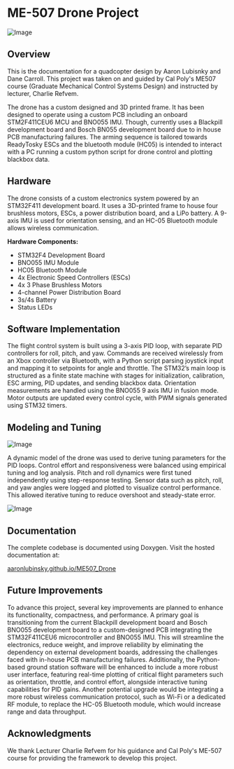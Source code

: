 # ME-507 Drone Project

![Image](https://github.com/user-attachments/assets/0bce00c2-0306-40a0-9c8e-9f046839d04f)

## Overview
This is the documentation for a quadcopter design by Aaron Lubisnky and Dane Carroll. This project was taken on and guided by Cal Poly's ME507 course (Graduate Mechanical Control Systems Design) and instructed by lecturer, Charlie Refvem.

The drone has a custom designed and 3D printed frame. It has been designed to operate using a custom PCB including an onboard STM2F411CEU6 MCU and BNO055 IMU. Though, currently uses a Blackpill development board and Bosch BN055 development board due to in house PCB manufacturing failures. The arming sequence is tailored towards ReadyTosky ESCs and the bluetooth module (HC05) is intended to interact with a PC running a custom python script for drone control and plotting blackbox data.

## Hardware
The drone consists of a custom electronics system powered by an STM32F411 development board. It uses a 3D-printed frame to house four brushless motors, ESCs, a power distribution board, and a LiPo battery. A 9-axis IMU is used for orientation sensing, and an HC-05 Bluetooth module allows wireless communication. 

**Hardware Components:**
- STM32F4 Development Board
- BNO055 IMU Module
- HC05 Bluetooth Module
- 4x Electronic Speed Controllers (ESCs)
- 4x 3 Phase Brushless Motors
- 4-channel Power Distribution Board
- 3s/4s Battery
- Status LEDs

## Software Implementation
The flight control system is built using a 3-axis PID loop, with separate PID controllers for roll, pitch, and yaw. Commands are received wirelessly from an Xbox controller via Bluetooth, with a Python script parsing joystick input and mapping it to setpoints for angle and throttle. The STM32’s main loop is structured as a finite state machine with stages for initialization, calibration, ESC arming, PID updates, and sending blackbox data. Orientation measurements are handled using the BNO055 9 axis IMU in fusion mode. Motor outputs are updated every control cycle, with PWM signals generated using STM32 timers. 

## Modeling and Tuning
![Image](https://github.com/user-attachments/assets/658c8ed7-c9fe-4352-9392-acb05f88b5b2)

A dynamic model of the drone was used to derive tuning parameters for the PID loops. Control effort and responsiveness were balanced using empirical tuning and log analysis. Pitch and roll dynamics were first tuned independently using step-response testing. Sensor data such as pitch, roll, and yaw angles were logged and plotted to visualize control performance. This allowed iterative tuning to reduce overshoot and steady-state error.

![Image](https://github.com/user-attachments/assets/787cf0c6-adaf-4d6b-9fd1-31b2936815f2)

## Documentation
The complete codebase is documented using Doxygen. Visit the hosted documentation at:

[aaronlubinsky.github.io/ME507_Drone](https://aaronlubinsky.github.io/ME507_Drone/html/index.html)

## Future Improvements
To advance this project, several key improvements are planned to enhance its functionality, compactness, and performance. A primary goal is transitioning from the current Blackpill development board and Bosch BNO055 development board to a custom-designed PCB integrating the STM32F411CEU6 microcontroller and BNO055 IMU. This will streamline the electronics, reduce weight, and improve reliability by eliminating the dependency on external development boards, addressing the challenges faced with in-house PCB manufacturing failures. Additionally, the Python-based ground station software will be enhanced to include a more robust user interface, featuring real-time plotting of critical flight parameters such as orientation, throttle, and control effort, alongside interactive tuning capabilities for PID gains. Another potential upgrade would be integrating a more robust wireless communication protocol, such as Wi-Fi or a dedicated RF module, to replace the HC-05 Bluetooth module, which would increase range and data throughput.

## Acknowledgments
We thank Lecturer Charlie Refvem for his guidance and Cal Poly's ME-507 course for providing the framework to develop this project.

